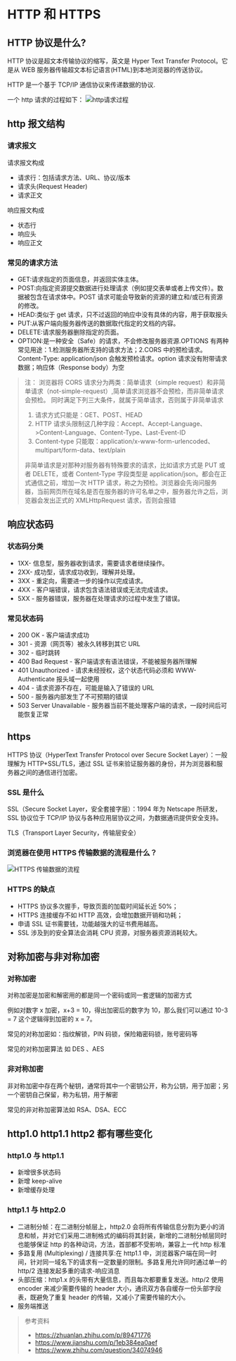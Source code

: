 # HTTP 和 HTTPS

## HTTP 协议是什么?

HTTP 协议是超文本传输协议的缩写，英文是 Hyper Text Transfer Protocol。它是从 WEB 服务器传输超文本标记语言(HTML)到本地浏览器的传送协议。

HTTP 是一个基于 TCP/IP 通信协议来传递数据的协议.

一个 http 请求的过程如下：
![http请求过程](../assets/v2-fbef2c48d13068978904f3d1688728ab_1440w.jpg)

## http 报文结构

### 请求报文

请求报文构成

- 请求行：包括请求方法、URL、协议/版本
- 请求头(Request Header)
- 请求正文

响应报文构成

- 状态行
- 响应头
- 响应正文

### 常见的请求方法

- GET:请求指定的页面信息，并返回实体主体。
- POST:向指定资源提交数据进行处理请求（例如提交表单或者上传文件）。数据被包含在请求体中。POST 请求可能会导致新的资源的建立和/或已有资源的修改。
- HEAD:类似于 get 请求，只不过返回的响应中没有具体的内容，用于获取报头
- PUT:从客户端向服务器传送的数据取代指定的文档的内容。
- DELETE:请求服务器删除指定的页面。
- OPTION:是一种安全（Safe）的请求，不会修改服务器资源.OPTIONS 有两种常见用途：1.检测服务器所支持的请求方法；2.CORS 中的预检请求。Content-Type: application/json 会触发预检请求。option 请求没有附带请求数据；响应体（Response body）为空

> 注： 浏览器将 CORS 请求分为两类：简单请求（simple request）和非简单请求（not-simple-request）,简单请求浏览器不会预检，而非简单请求会预检。
> 同时满足下列三大条件，就属于简单请求，否则属于非简单请求
>
> 1. 请求方式只能是：GET、POST、HEAD
> 2. HTTP 请求头限制这几种字段：Accept、Accept-Language、>Content-Language、Content-Type、Last-Event-ID
> 3. Content-type 只能取：application/x-www-form-urlencoded、multipart/form-data、text/plain
>
> 非简单请求是对那种对服务器有特殊要求的请求，比如请求方式是 PUT 或者 DELETE，或者 Content-Type 字段类型是 application/json。都会在正式通信之前，增加一次 HTTP 请求，称之为预检。浏览器会先询问服务器，当前网页所在域名是否在服务器的许可名单之中，服务器允许之后，浏览器会发出正式的 XMLHttpRequest 请求，否则会报错

## 响应状态码

### 状态码分类

- 1XX- 信息型，服务器收到请求，需要请求者继续操作。
- 2XX- 成功型，请求成功收到，理解并处理。
- 3XX - 重定向，需要进一步的操作以完成请求。
- 4XX - 客户端错误，请求包含语法错误或无法完成请求。
- 5XX - 服务器错误，服务器在处理请求的过程中发生了错误。

### 常见状态码

- 200 OK - 客户端请求成功
- 301 - 资源（网页等）被永久转移到其它 URL
- 302 - 临时跳转
- 400 Bad Request - 客户端请求有语法错误，不能被服务器所理解
- 401 Unauthorized - 请求未经授权，这个状态代码必须和 WWW-Authenticate 报头域一起使用
- 404 - 请求资源不存在，可能是输入了错误的 URL
- 500 - 服务器内部发生了不可预期的错误
- 503 Server Unavailable - 服务器当前不能处理客户端的请求，一段时间后可能恢复正常

## https

HTTPS 协议（HyperText Transfer Protocol over Secure Socket Layer）：一般理解为 HTTP+SSL/TLS，通过 SSL 证书来验证服务器的身份，并为浏览器和服务器之间的通信进行加密。

### SSL 是什么

SSL（Secure Socket Layer，安全套接字层）：1994 年为 Netscape 所研发，SSL 协议位于 TCP/IP 协议与各种应用层协议之间，为数据通讯提供安全支持。

TLS（Transport Layer Security，传输层安全）

### 浏览器在使用 HTTPS 传输数据的流程是什么？

![HTTPS 传输数据的流程](./assets/../../assets/process-of-https.jpg)

### HTTPS 的缺点

- HTTPS 协议多次握手，导致页面的加载时间延长近 50%；
- HTTPS 连接缓存不如 HTTP 高效，会增加数据开销和功耗；
- 申请 SSL 证书需要钱，功能越强大的证书费用越高。
- SSL 涉及到的安全算法会消耗 CPU 资源，对服务器资源消耗较大。

## 对称加密与非对称加密

### 对称加密

对称加密是加密和解密用的都是同一个密码或同一套逻辑的加密方式

例如对数字 x 加密，x+3 = 10，得出加密后的数字为 10，那么我们可以通过 10-3 = 7 这个逻辑得到加密的 x = 7。

常见的对称加密如：指纹解锁，PIN 码锁，保险箱密码锁，账号密码等

常见的对称加密算法 如 DES 、AES

### 非对称加密

非对称加密中存在两个秘钥，通常将其中一个密钥公开，称为公钥，用于加密；另一个密钥自己保留，称为私钥，用于解密

常见的非对称加密算法如 RSA、DSA、ECC

## http1.0 http1.1 http2 都有哪些变化

### http1.0 与 http1.1

- 新增很多状态码
- 新增 keep-alive
- 新增缓存处理

### http1.1 与 http2.0

- 二进制分帧：在二进制分帧层上，http2.0 会将所有传输信息分割为更小的消息和帧，并对它们采用二进制格式的编码将其封装，新增的二进制分帧层同时也能够保证 http 的各种动词，方法，首部都不受影响，兼容上一代 http 标准
- 多路复用 (Multiplexing) / 连接共享:在 http1.1 中，浏览器客户端在同一时间，针对同一域名下的请求有一定数量的限制。多路复用允许同时通过单一的 http/2 连接发起多重的请求-响应消息
- 头部压缩：http1.x 的头带有大量信息，而且每次都要重复发送。http/2 使用 encoder 来减少需要传输的 header 大小，通讯双方各自缓存一份头部字段表，既避免了重复 header 的传输，又减小了需要传输的大小。
- 服务端推送

> 参考资料
>
> - https://zhuanlan.zhihu.com/p/89471776
> - https://www.jianshu.com/p/1eb384ea0aef
> - https://www.zhihu.com/question/34074946
